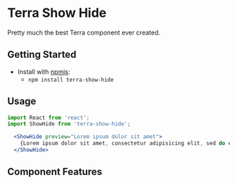 # Terra Show Hide

Pretty much the best Terra component ever created.

## Getting Started

- Install with [npmjs](https://www.npmjs.com):
  - `npm install terra-show-hide`

## Usage

```jsx
import React from 'react';
import ShowHide from 'terra-show-hide';

  <ShowHide preview="Lorem ipsum dolor sit amet">
    {Lorem ipsum dolor sit amet, consectetur adipisicing elit, sed do eiusmod tempor incididunt ut labore et dolore magna aliqua.}
  </ShowHide>
```

## Component Features

<!-- Uncomment supported features.
 * [Cross-Browser Support](https://github.com/cerner/terra-core/wiki/Component-Features#cross-browser-support)
 * [Responsive Support](https://github.com/cerner/terra-core/wiki/Component-Features#responsive-support)
 * [Mobile Support](https://github.com/cerner/terra-core/wiki/Component-Features#mobile-support)
 * [Internationalization Support](https://github.com/cerner/terra-core/wiki/Component-Features#internationalization-i18n-support)
 * [Localization Support](https://github.com/cerner/terra-core/wiki/Component-Features#localization-support)
 * [LTR/RTL Support](https://github.com/cerner/terra-core/wiki/Component-Features#ltr--rtl-support)
 -->
